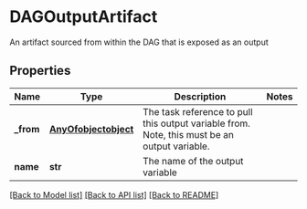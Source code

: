 # DAGOutputArtifact

An artifact sourced from within the DAG that is exposed as an output
## Properties
Name | Type | Description | Notes
------------ | ------------- | ------------- | -------------
**_from** | [**AnyOfobjectobject**](AnyOfobjectobject.md) | The task reference to pull this output variable from. Note, this must be an output variable. | 
**name** | **str** | The name of the output variable | 

[[Back to Model list]](../README.md#documentation-for-models) [[Back to API list]](../README.md#documentation-for-api-endpoints) [[Back to README]](../README.md)


